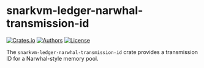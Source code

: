 # snarkvm-ledger-narwhal-transmission-id

[![Crates.io](https://img.shields.io/crates/v/snarkvm-ledger-narwhal-transmission-id.svg?color=neon)](https://crates.io/crates/snarkvm-ledger-narwhal-transmission-id)
[![Authors](https://img.shields.io/badge/authors-Aleo-orange.svg)](https://aleo.org)
[![License](https://img.shields.io/badge/License-Apache%202.0-blue.svg)](./LICENSE.md)

The `snarkvm-ledger-narwhal-transmission-id` crate provides a transmission ID for a Narwhal-style memory pool.
